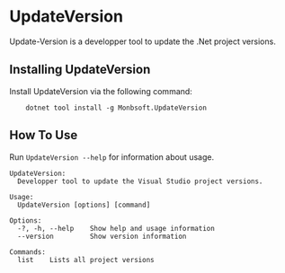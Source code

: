 # UpdateVersion

Update-Version is a developper tool to update the .Net project versions.

## Installing UpdateVersion

Install UpdateVersion via the following command:

```text
    dotnet tool install -g Monbsoft.UpdateVersion
```

## How To Use

Run `UpdateVersion --help` for information about usage.

```text
UpdateVersion:
  Developper tool to update the Visual Studio project versions.

Usage:
  UpdateVersion [options] [command]

Options:
  -?, -h, --help    Show help and usage information
  --version         Show version information

Commands:
  list    Lists all project versions
```
